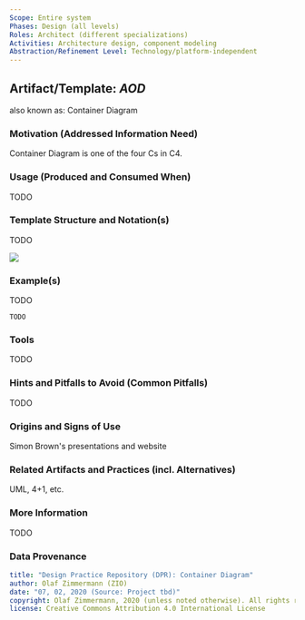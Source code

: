 ```yaml
---
Scope: Entire system
Phases: Design (all levels) 
Roles: Architect (different specializations)
Activities: Architecture design, component modeling 
Abstraction/Refinement Level: Technology/platform-independent
---
```



Artifact/Template: *AOD*
------------------------
<!--Alternate names or candidate names) can be listed as "Also known as " here.-->
also known as: Container Diagram

### Motivation (Addressed Information Need) 
<!--Purpose -->
Container Diagram is one of the four Cs in C4. 


### Usage (Produced and Consumed When)
<!--AA/AS/AE, must identify the producing role and the target audience-->
TODO 


### Template Structure and Notation(s)
<!-- What to do, artifact to produce; minimum, medium maximum diligence/verbosity (?)-->  
TODO

![](./images/NN.png)


### Example(s)
<!-- Must be concrete, ideally give three ones, one for each verbosity/fidelity level basic, medium, full-->
TODO

~~~
TODO
~~~


### Tools
<!--From AA, should call out what one needs to be able to do on beginner, intermediate, advanced level; as a team -->
TODO


### Hints and Pitfalls to Avoid (Common Pitfalls)
<!--See ART, don’t overdo etc.-->
TODO


### Origins and Signs of Use
<!-- From PLOPs and from AA-->
Simon Brown's presentations and website


### Related Artifacts and Practices (incl. Alternatives)
<!--in DPR/OLAF and elsewhere-->

UML, 4+1, etc.


### More Information
TODO


### Data Provenance 

```yaml
title: "Design Practice Repository (DPR): Container Diagram"
author: Olaf Zimmermann (ZIO)
date: "07, 02, 2020 (Source: Project tbd)"
copyright: Olaf Zimmermann, 2020 (unless noted otherwise). All rights reserved.
license: Creative Commons Attribution 4.0 International License
```

<!--
# References
[C-99]: # (Comment: References will be added here automatically when using -bibliography option of pandoc command)
-->
